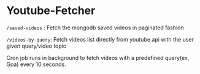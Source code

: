 # Youtube-Fetcher
`/saved-videos` : Fetch the mongodb saved videos in paginated fashion

`/videos-by-query`: Fetch videos list directly from youtube api with the user given query/video topic

Cron job runs in background to fetch videos with a predefined query(ex, Goa) every 10 seconds. 
